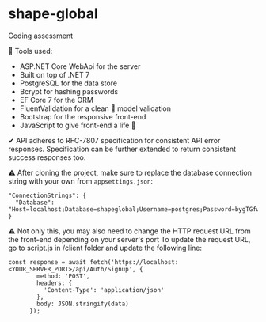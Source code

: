 # shape-global
Coding assessment

🔧 Tools used:
- ASP.NET Core WebApi for the server
- Built on top of .NET 7
- PostgreSQL for the data store
- Bcrypt for hashing passwords
- EF Core 7 for the ORM
- FluentValidation for a clean 🧼 model validation
- Bootstrap for the responsive front-end
- JavaScript to give front-end a life 💪

✔ API adheres to RFC-7807 specification for consistent API error responses. Specification can be further extended to return consistent success responses too.

⚠ After cloning the project, make sure to replace the database connection string with your own from `appsettings.json`:
<br>
```
"ConnectionStrings": {
  "Database": "Host=localhost;Database=shapeglobal;Username=postgres;Password=bygTGfw4a53KHu"
}
```
⚠ Not only this, you may also need to change the HTTP request URL from the front-end depending on your server's port
To update the request URL, go to script.js in /client folder and update the following line:
```
const response = await fetch('https://localhost:<YOUR_SERVER_PORT>/api/Auth/Signup', {
        method: 'POST',
        headers: {
          'Content-Type': 'application/json'
        },
        body: JSON.stringify(data)
      });
```
